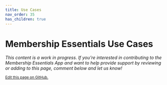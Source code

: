 ```yaml
---
title: Use Cases
nav_order: 35
has_children: true
---
```


# Membership Essentials Use Cases

*This content is a work in progress. If you’re interested in contributing to the Membership Essentials App and want to help provide support by reviewing or adding to this page, comment below and let us know!*


<footer>
   <a href="https://github.com/SFDO-Community-Sprints/MembershipSchemaAndBenefits-Documentation/edit/main/docs/Use-Cases/index.md" style="font-size: smaller;">Edit this page on GitHub.</a>
</footer>
